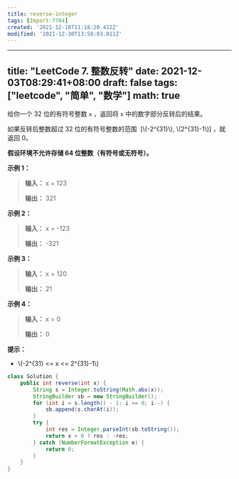 ```yaml
---
title: reverse-integer
tags: [Import-7704]
created: '2021-12-18T11:18:20.412Z'
modified: '2021-12-30T13:58:03.811Z'
---
```


---
title: "LeetCode 7. 整数反转"
date: 2021-12-03T08:29:41+08:00
draft: false
tags: ["leetcode", "简单", "数学"]
math: true
---

给你一个 32 位的有符号整数 `x` ，返回将 `x` 中的数字部分反转后的结果。

如果反转后整数超过 32 位的有符号整数的范围  [\\(-2^{31}\\), \\(2^{31}-1\\)] ，就返回 0。

<!--more-->

**假设环境不允许存储 64 位整数（有符号或无符号）。**

**示例 1：**

> **输入：** x = 123
>
> **输出：** 321

**示例 2：**

> **输入：** x = -123
>
> **输出：** -321

**示例 3：**

> **输入：** x = 120
>
> **输出：** 21

**示例 4：**

> **输入：** x = 0
>
> **输出：** 0

**提示：**

- \\(-2^{31} <= x <= 2^{31}-1\\)

```java
class Solution {
    public int reverse(int x) {
        String s = Integer.toString(Math.abs(x));
        StringBuilder sb = new StringBuilder();
        for (int i = s.length() - 1; i >= 0; i--) {
            sb.append(s.charAt(i));
        }
        try {
            int res = Integer.parseInt(sb.toString());
            return x > 0 ? res : -res;
        } catch (NumberFormatException e) {
            return 0;
        }
    }
}
```
